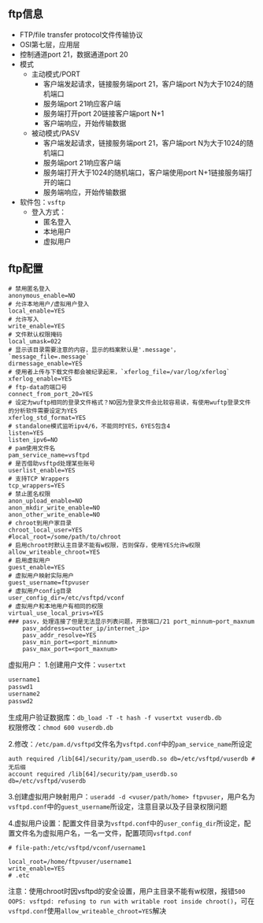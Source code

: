<!--
{
    "title": "vsftpd相关",
    "create": "2018-05-16 15:02:26",
    "modify": "2018-12-02 19:40:55",
    "tag": [
        "vsftpd",
        "ftp"
    ],
    "info": []
}
-->

## ftp信息

- FTP/file transfer protocol文件传输协议
- OSI第七层，应用层
- 控制通道port 21，数据通道port 20
- 模式
    - 主动模式/PORT
        - 客户端发起请求，链接服务端port 21，客户端port N为大于1024的随机端口
        - 服务端port 21响应客户端
        - 服务端打开port 20链接客户端port N+1
        - 客户端响应，开始传输数据
    - 被动模式/PASV
        - 客户端发起请求，链接服务端port 21，客户端port N为大于1024的随机端口
        - 服务端port 21响应客户端
        - 服务端打开大于1024的随机端口，客户端使用port N+1链接服务端打开的端口
        - 服务端响应，开始传输数据
- 软件包：`vsftp`
    - 登入方式：
        - 匿名登入
        - 本地用户
        - 虚拟用户

## ftp配置

```ftp
# 禁用匿名登入
anonymous_enable=NO
# 允许本地用户/虚拟用户登入
local_enable=YES
# 允许写入
write_enable=YES
# 文件默认权限掩码
local_umask=022
# 显示该目录需要注意的内容，显示的档案默认是'.message'，`message_file=.message`
dirmessage_enable=YES
# 使用者上传与下载文件都会被纪录起来，`xferlog_file=/var/log/xferlog`
xferlog_enable=YES
# ftp-data的端口号
connect_from_port_20=YES
# 设定为wuftp相同的登录文件格式？NO因为登录文件会比较容易读，有使用wuftp登录文件的分析软件需要设定为YES
xferlog_std_format=YES
# standalone模式监听ipv4/6，不能同时YES，6YES包含4
listen=YES
listen_ipv6=NO
# pam使用文件名
pam_service_name=vsftpd
# 是否借助vsftpd处理某些账号
userlist_enable=YES
# 支持TCP Wrappers
tcp_wrappers=YES
# 禁止匿名权限
anon_upload_enable=NO
anon_mkdir_write_enable=NO
anon_other_write_enable=NO
# chroot到用户家目录
chroot_local_user=YES
#local_root=/some/path/to/chroot
# 启用chroot时默认主目录不能有w权限，否则保存，使用YES允许w权限
allow_writeable_chroot=YES
# 启用虚拟用户
guest_enable=YES
# 虚拟用户映射实际用户
guest_username=ftpvuser
# 虚拟用户config目录
user_config_dir=/etc/vsftpd/vconf
# 虚拟用户和本地用户有相同的权限
virtual_use_local_privs=YES
### pasv，处理连接了但是无法显示列表问题，开放端口/21 port_minnum~port_maxnum
    pasv_address=<outter_ip/internet_ip>
    pasv_addr_resolve=YES
    pasv_min_port=<port_minnum>
    pasv_max_port=<port_maxnum>
```

虚拟用户：
1.创建用户文件：`vusertxt`

```txt
username1
passwd1
username2
passwd2
```

生成用户验证数据库：`db_load -T -t hash -f vusertxt vuserdb.db`  
权限修改：`chmod 600 vuserdb.db`

2.修改：`/etc/pam.d/vsftpd`文件名为`vsftpd.conf`中的`pam_service_name`所设定

```ftp
auth required /lib[64]/security/pam_userdb.so db=/etc/vsftpd/vuserdb #无后缀
account required /lib[64]/security/pam_userdb.so db=/etc/vsftpd/vuserdb
```

3.创建虚拟用户映射用户：`useradd -d <vuser/path/home> ftpvuser`，用户名为`vsftpd.conf`中的`guest_username`所设定，注意目录以及子目录权限问题

4.虚拟用户设置：配置文件目录为`vsftpd.conf`中的`user_config_dir`所设定，配置文件名为虚拟用户名，一名一文件，配置项同`vsftpd.conf`

```ftp
# file-path:/etc/vsftpd/vconf/username1

local_root=/home/ftpvuser/username1
write_enable=YES
# .etc
```

注意：使用chroot时因vsftpd的安全设置，用户主目录不能有w权限，报错`500 OOPS: vsftpd: refusing to run with writable root inside chroot()`，可在`vsftpd.conf`使用`allow_writeable_chroot=YES`解决
